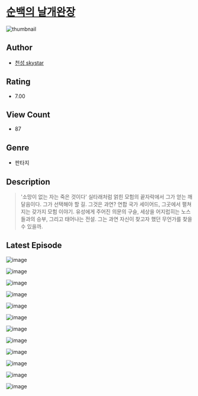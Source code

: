 # [순백의 날개완장](https://comic.naver.com/bestChallenge/list?titleId=810200)
![thumbnail](https://image-comic.pstatic.net/user_contents_data/challenge_comic/2023/05/23/319827/upload_4122825995514700897_480x623.jpeg)

## Author
- [천성 skystar](https://comic.naver.com/artistTitle?id=319827)

## Rating
- 7.00

## View Count
- 87

## Genre
- 판타지

## Description
> '소망이 없는 자는 죽은 것이다' 실타래처럼 얽힌 모험의 끝자락에서 그가 얻는 깨달음이다. 그가 선택해야 할 길. 그것은 과연? 연합 국가 세이어드, 그곳에서 펼쳐지는 갖가지 모험 이야기. 유성에게 주어진 의문의 구슬, 세상을 어지럽히는 노스들과의 승부, 그리고 태어나는 전설. 그는 과연 자신이 찾고자 했던 무언가를 찾을 수 있을까.


## Latest Episode
![image](https://image-comic.pstatic.net/user_contents_data/challenge_comic/2023/05/23/319827/upload_4051096932937118776.jpeg)

![image](https://image-comic.pstatic.net/user_contents_data/challenge_comic/2023/05/23/319827/upload_7076393500198121784.jpeg)

![image](https://image-comic.pstatic.net/user_contents_data/challenge_comic/2023/05/23/319827/upload_3688556058372354358.jpeg)

![image](https://image-comic.pstatic.net/user_contents_data/challenge_comic/2023/05/23/319827/upload_4062636310926604088.jpeg)

![image](https://image-comic.pstatic.net/user_contents_data/challenge_comic/2023/05/23/319827/upload_4134925000780167219.jpeg)

![image](https://image-comic.pstatic.net/user_contents_data/challenge_comic/2023/05/23/319827/upload_7161630737349163319.jpeg)

![image](https://image-comic.pstatic.net/user_contents_data/challenge_comic/2023/05/23/319827/upload_3559639453886931504.jpeg)

![image](https://image-comic.pstatic.net/user_contents_data/challenge_comic/2023/05/23/319827/upload_7378130074433237606.jpeg)

![image](https://image-comic.pstatic.net/user_contents_data/challenge_comic/2023/05/23/319827/upload_3472382206694142520.jpeg)

![image](https://image-comic.pstatic.net/user_contents_data/challenge_comic/2023/05/23/319827/upload_3473232099215435315.jpeg)

![image](https://image-comic.pstatic.net/user_contents_data/challenge_comic/2023/05/23/319827/upload_3486126072846050914.jpeg)

![image](https://image-comic.pstatic.net/user_contents_data/challenge_comic/2023/05/23/319827/upload_7148449796317197113.jpeg)
